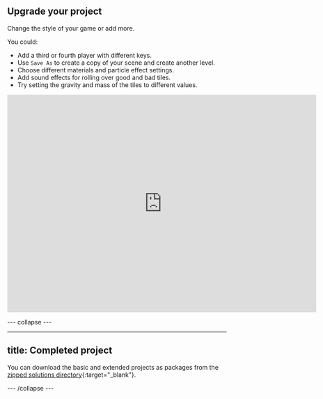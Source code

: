 ## Upgrade your project

Change the style of your game or add more. 

You could:
+ Add a third or fourth player with different keys.
+ Use `Save As` to create a copy of your scene and create another level.
+ Choose different materials and particle effect settings.
+ Add sound effects for rolling over good and bad tiles. 
+ Try setting the gravity and mass of the tiles to different values. 

<iframe allowtransparency="true" width="710" height="500" src="https://raspberrypilearning.github.io/unity-webgl/DFTUpgraded" scrolling = "no" frameborder="0"></iframe>

--- collapse ---

---
title: Completed project
---

You can download the basic and extended projects as packages from the [zipped solutions directory](https://rpf.io/p/en/dont-fall-through-get){:target="_blank"}.

--- /collapse ---